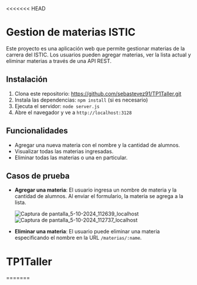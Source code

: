 <<<<<<< HEAD
# Gestion de materias ISTIC

Este proyecto es una aplicación web que permite gestionar materias de la carrera del ISTIC. Los usuarios pueden agregar materias, ver la lista actual y eliminar materias a través de una API REST.

## Instalación

1. Clona este repositorio: https://github.com/sebastevez91/TP1Taller.git
2. Instala las dependencias: `npm install` (si es necesario)
3. Ejecuta el servidor: `node server.js`
4. Abre el navegador y ve a `http://localhost:3128`

## Funcionalidades

- Agregar una nueva materia con el nombre y la cantidad de alumnos.
- Visualizar todas las materias ingresadas.
- Eliminar todas las materias o una en particular.

## Casos de prueba

- **Agregar una materia**: El usuario ingresa un nombre de materia y la cantidad de alumnos. Al enviar el formulario, la materia se agrega a la lista.
  
  ![Captura de pantalla_5-10-2024_112639_localhost](https://github.com/user-attachments/assets/f9fe96e9-23de-41e5-9c2f-787478d997c5)
  ![Captura de pantalla_5-10-2024_112737_localhost](https://github.com/user-attachments/assets/1a0d4f58-4f5b-4a0f-ac6f-f1057fa23885)



- **Eliminar una materia**: El usuario puede eliminar una materia especificando el nombre en la URL `/materias/:name`.

# TP1Taller
=======

